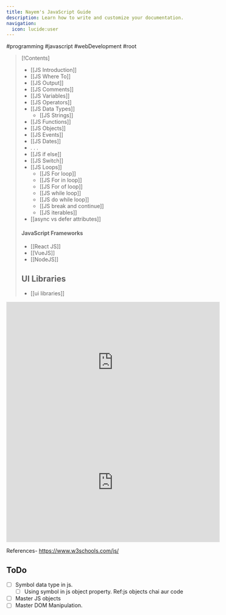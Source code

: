 ```yaml
---
title: Nayem's JavaScript Guide
description: Learn how to write and customize your documentation.
navigation:
  icon: lucide:user
---
```


#programming #javascript #webDevelopment #root 

>[!Contents]
>- [[JS Introduction]]
>- [[JS Where To]]
>- [[JS Output]]
>- [[JS Comments]]
>- [[JS Variables]]
>- [[JS Operators]]
>- [[JS Data Types]]
>	- [[JS Strings]]
>- [[JS Functions]]
>- [[JS Objects]]
>- [[JS Events]]
>- [[JS Dates]]
>- . . . 
>- [[JS if else]]
>- [[JS Switch]]
>- [[JS Loops]]
>	- [[JS For loop]]
>	- [[JS For in loop]]
>	- [[JS For of loop]]
>	- [[JS while loop]]
>	- [[JS do while loop]]
>	- [[JS break and continue]]
>	- [[JS iterables]]
>- [[async vs defer attributes]]
>#### **JavaScript Frameworks**
>- [[React JS]]
>- [[VueJS]]
>- [[NodeJS]]
>## UI Libraries
>- [[ui libraries]]


<iframe width="560" height="315" src="https://www.youtube.com/embed/g7T23Xzys-A?si=4icubdzzd0mKj5KA" title="YouTube video player" frameborder="0" allow="accelerometer; autoplay; clipboard-write; encrypted-media; gyroscope; picture-in-picture; web-share" referrerpolicy="strict-origin-when-cross-origin" allowfullscreen></iframe>

<iframe width="560" height="315" src="https://www.youtube.com/embed/2JYT5f2isg4?si=5LhnmrJNoWHpiwDk" title="YouTube video player" frameborder="0" allow="accelerometer; autoplay; clipboard-write; encrypted-media; gyroscope; picture-in-picture; web-share" referrerpolicy="strict-origin-when-cross-origin" allowfullscreen></iframe>


References- https://www.w3schools.com/js/

## ToDo

- [ ] Symbol data type in js.
	- [ ] Using symbol in js object property. Ref:js objects chai aur code
- [ ] Master JS objects
- [ ] Master DOM Manipulation.
